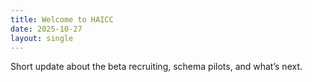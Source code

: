 ```yaml
---
title: Welcome to HAICC
date: 2025-10-27
layout: single
---
```


Short update about the beta recruiting, schema pilots, and what’s next.
